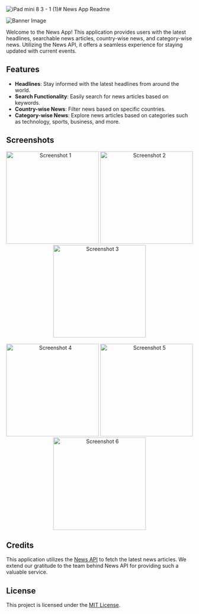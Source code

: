 ![iPad mini 8 3 - 1 (1)](https://github.com/KavyaMistry369/news_app/assets/130814792/a6f2bad8-4c1e-46bc-ba33-196c1c9a78b6)# News App Readme

![Banner Image](https://github.com/KavyaMistry369/news_app/assets/130814792/3e2c1bf8-c550-470f-9c90-e2ebbc023420)

Welcome to the News App! This application provides users with the latest headlines, searchable news articles, country-wise news, and category-wise news. Utilizing the News API, it offers a seamless experience for staying updated with current events.

## Features

- **Headlines**: Stay informed with the latest headlines from around the world.
- **Search Functionality**: Easily search for news articles based on keywords.
- **Country-wise News**: Filter news based on specific countries.
- **Category-wise News**: Explore news articles based on categories such as technology, sports, business, and more.

## Screenshots

<div align="center">
    <img src="https://github.com/KavyaMistry369/chatgpt_clone/assets/130814792/c366723f-b337-44d1-bc88-4f2e0c3e510f" alt="Screenshot 1" width="250"/>
    <img src="https://github.com/KavyaMistry369/chatgpt_clone/assets/130814792/5740dffc-294f-4c96-a593-aa5814076bed" alt="Screenshot 2" width="250"/>
    <img src="https://github.com/KavyaMistry369/chatgpt_clone/assets/130814792/6ff8de51-d46a-4f54-b940-e44a93f67172" alt="Screenshot 3" width="250"/>
</div>
<br/>
<div align="center">
    <img src="https://github.com/KavyaMistry369/chatgpt_clone/assets/130814792/525af0cb-a681-4dfc-8a7d-1e0f98c42cb9" alt="Screenshot 4" width="250"/>
    <img src="https://github.com/KavyaMistry369/chatgpt_clone/assets/130814792/ace06cd2-f7bb-4727-8679-c3af82bd4771" alt="Screenshot 5" width="250"/>
    <img src="https://github.com/KavyaMistry369/chatgpt_clone/assets/130814792/0c15425a-75cd-46d1-9e06-c23c62e5df44" alt="Screenshot 6" width="250"/>
</div>

## Credits

This application utilizes the [News API](https://newsapi.org/) to fetch the latest news articles. We extend our gratitude to the team behind News API for providing such a valuable service.

## License

This project is licensed under the [MIT License](LICENSE).
